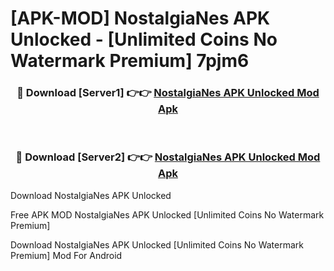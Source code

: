 # [APK-MOD] NostalgiaNes APK Unlocked - [Unlimited Coins No Watermark Premium] 7pjm6



<div align="center">
<h3>🔴 Download [Server1] 👉👉 <a href="https://momento.my/?title=NostalgiaNes_APK_Unlocked">NostalgiaNes APK Unlocked Mod Apk</a></h3><br>

<h3>🔴 Download [Server2] 👉👉 <a href="https://momento.my/?title=NostalgiaNes_APK_Unlocked">NostalgiaNes APK Unlocked Mod Apk</a></h3>
</div>



Download NostalgiaNes APK Unlocked 

Free APK MOD NostalgiaNes APK Unlocked [Unlimited Coins No Watermark Premium]

Download NostalgiaNes APK Unlocked [Unlimited Coins No Watermark Premium] Mod For Android
